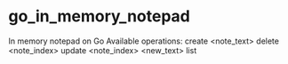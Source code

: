 # go_in_memory_notepad
In memory notepad on Go
Available operations:
  create <note_text>
  delete <note_index>
  update <note_index> <new_text>
  list

